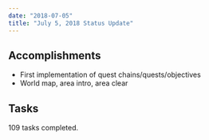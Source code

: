 ```yaml
---
date: "2018-07-05"
title: "July 5, 2018 Status Update"
---
```


## Accomplishments
- First implementation of quest chains/quests/objectives
- World map, area intro, area clear

## Tasks
109 tasks completed.
